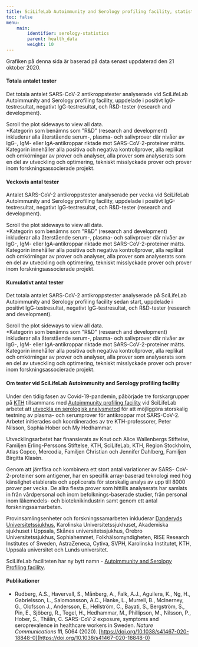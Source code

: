 ```yaml
---
title: SciLifeLab Autoimmunity and Serology profiling facility, statistik för SARS-CoV-2 antikroppstest
toc: false
menu:
    main:
        identifier: serology-statistics
        parent: health_data
        weight: 10
---
```


<div class="alert alert-info">Grafiken på denna sida är baserad på data senast uppdaterad den 21 oktober 2020.</div>

#### Totala antalet tester

Det totala antalet SARS-CoV-2 antikroppstester analyserade vid SciLifeLab Autoimmunity and Serology profiling facility, uppdelade i positivt IgG-testresultat, negativt IgG-testresultat, och R&D-tester (research and development).

<div class="d-lg-none alert alert-info">
  Scroll the plot sideways to view all data.
</div>

<div class="plot_wrapper">
  <div id="total-number"></div>
</div>

<div class="small text-muted">*Kategorin som benämns som "R&D" (research and development) inkluderar alla återstående serum-, plasma- och salivprover där nivåer av IgG-, IgM- eller IgA-antikroppar riktade mot SARS-CoV-2-proteiner mätts. Kategorin innehåller alla positiva och negativa kontrollprover, alla replikat och omkörningar av prover och analyser, alla prover som analyserats som en del av utveckling och optimering, tekniskt misslyckade prover och prover inom forskningsassocierade projekt.</div>

#### Veckovis antal tester

Antalet SARS-CoV-2 antikroppstester analyserade per vecka vid SciLifeLab Autoimmunity and Serology profiling facility, uppdelade i positivt IgG-testresultat, negativt IgG-testresultat, och R&D-tester (research and development).

<div class="d-lg-none alert alert-info">
  Scroll the plot sideways to view all data.
</div>

<div class="plot_wrapper">
  <div id="bar-chart"></div>
</div>

<div class="small text-muted">*Kategorin som benämns som "R&D" (research and development) inkluderar alla återstående serum-, plasma- och salivprover där nivåer av IgG-, IgM- eller IgA-antikroppar riktade mot SARS-CoV-2-proteiner mätts. Kategorin innehåller alla positiva och negativa kontrollprover, alla replikat och omkörningar av prover och analyser, alla prover som analyserats som en del av utveckling och optimering, tekniskt misslyckade prover och prover inom forskningsassocierade projekt.</div>

#### Kumulativt antal tester

Det totala antalet SARS-CoV-2 antikroppstester analyserade på SciLifeLab Autoimmunity and Serology profiling facility sedan start, uppdelade i positivt IgG-testresultat, negativt IgG-testresultat, och R&D-tester (research and development).


<div class="d-lg-none alert alert-info">
  Scroll the plot sideways to view all data.
</div>

<div class="plot_wrapper">
  <div id="cumulative-plot"></div>
</div>

<div class="small text-muted">*Kategorin som benämns som "R&D" (research and development) inkluderar alla återstående serum-, plasma- och salivprover där nivåer av IgG-, IgM- eller IgA-antikroppar riktade mot SARS-CoV-2-proteiner mätts. Kategorin innehåller alla positiva och negativa kontrollprover, alla replikat och omkörningar av prover och analyser, alla prover som analyserats som en del av utveckling och optimering, tekniskt misslyckade prover och prover inom forskningsassocierade projekt.</div>

#### Om tester vid SciLifeLab Autoimmunity and Serology profiling facility

Under den tidig fasen av Covid-19-pandemin, påbörjade tre forskargrupper på [KTH](https://www.kth.se) tillsammans med [Autoimmunity profiling facility](https://www.scilifelab.se/facilities/autoimmunity-profiling/) vid SciLifeLab arbetet att [utveckla en serologisk analysmetod](https://www.scilifelab.se/covid-19/kaw-program/serology/) för att möjliggöra storskalig testning av  plasma- och  serumprover för antikroppar mot SARS-CoV-2. Arbetet initierades och  koordinerades  av tre KTH-professorer,  Peter Nilsson, Sophia Hober och My Hedhammar.

Utvecklingsarbetet har finansierats av Knut och Alice Wallenbergs Stiftelse, Familjen Erling-Perssons Stiftelse, KTH, SciLifeLab, KTH, Region Stockholm, Atlas Copco, Mercodia, Familjen Christian och Jennifer Dahlberg, Familjen Birgitta Klasén.

Genom att jämföra och kombinera ett stort antal variationer av SARS- CoV- 2-proteiner som antigener, har en specifik array-baserad teknologi med hög känslighet etablerats och applicerats för storskalig analys av upp till 8000 prover per vecka. De allra flesta prover som hittills analyserats har samlats in från vårdpersonal och inom befolknings-baserade studier, från personal inom läkemedels- och bioteknikindustrin samt genom ett antal forskningssamarbeten.  

Provinsamlingsenheter och forskningssamarbeten inkluderar [Danderyds Universitetssjukhus](https://www.scilifelab.se/news/four-out-of-five-still-have-antibodies-against-sars-cov-2), Karolinska Universitetssjukhuset, Akademiska sjukhuset i Uppsala, Skånes universitetssjukhus,  Örebro  Universitetssjukhus, Sophiahemmet, Folkhälsomyndigheten,  RISE Research Institutes of Sweden,  AstraZeneca,  Cytiva, SVPH, Karolinska  Institutet, KTH, Uppsala universitet och Lunds universitet.

SciLifeLab faciliteten har ny bytt namn - [Autoimmunity and Serology Profiling facility](https://www.scilifelab.se/facilities/autoimmunity-profiling/).

#### Publikationer

* Rudberg, A.S., Havervall, S., Månberg, A., Falk, A.J., Aguilera, K., Ng, H., Gabrielsson, L., Salomonsson, A.C., Hanke, L., Murrell, B., McInerney, G., Olofsson J., Andersson, E., Hellström, C., Bayati, S., Bergström, S., Pin, E., Sjöberg, R., Tegel, H., Hedhammar, M., Phillipson, M., Nilsson, P., Hober, S., Thålin, C. SARS-CoV-2 exposure, symptoms and seroprevalence in healthcare workers in Sweden. *Nature Communications* **11**, 5064 (2020). [https://doi.org/10.1038/s41467-020-18848-0](https://doi.org/10.1038/s41467-020-18848-0)

<script src="https://cdn.jsdelivr.net/npm/vega@5.12.1"></script>
<script src="https://cdn.jsdelivr.net/npm/vega-lite@4.12.2"></script>
<script src="https://cdn.jsdelivr.net/npm/vega-embed@6.8.0"></script>

<script src="https://datagraphics.dckube.scilifelab.se/graphic/da4fea8cda554f7daaf1a6a4aaf20c09.js?id=bar-chart"></script>
<script src="https://datagraphics.dckube.scilifelab.se/graphic/a0aa4518425a4d4caa91b14bceddfd14.js?id=cumulative-plot"></script>
<script src="https://datagraphics.dckube.scilifelab.se/graphic/874f2e10a86243d2a02de6bee37e6c61.js?id=total-number"></script>
